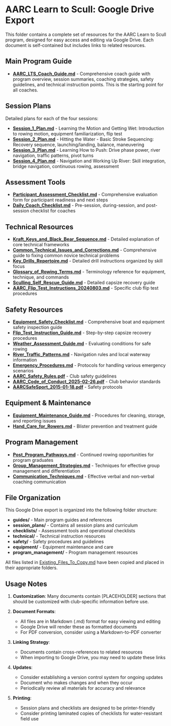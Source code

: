 # AARC Learn to Scull: Google Drive Export

This folder contains a complete set of resources for the AARC Learn to Scull program, designed for easy access and editing via Google Drive. Each document is self-contained but includes links to related resources.

## Main Program Guide

- **[AARC_LTS_Coach_Guide.md](guides/AARC_LTS_Coach_Guide.md)** - Comprehensive coach guide with program overview, session summaries, coaching strategies, safety guidelines, and technical instruction points. This is the starting point for all coaches.

## Session Plans

Detailed plans for each of the four sessions:

- **[Session_1_Plan.md](session_plans/Session_1_Plan.md)** - Learning the Motion and Getting Wet: Introduction to rowing motion, equipment familiarization, flip test
- **[Session_2_Plan.md](session_plans/Session_2_Plan.md)** - Hitting the Water - Basic Stroke Sequencing: Recovery sequence, launching/landing, balance, maneuvering
- **[Session_3_Plan.md](session_plans/Session_3_Plan.md)** - Learning How to Push: Drive phase power, river navigation, traffic patterns, pivot turns
- **[Session_4_Plan.md](session_plans/Session_4_Plan.md)** - Navigation and Working Up River: Skill integration, bridge navigation, continuous rowing, assessment

## Assessment Tools

- **[Participant_Assessment_Checklist.md](checklists/Participant_Assessment_Checklist.md)** - Comprehensive evaluation form for participant readiness and next steps
- **[Daily_Coach_Checklist.md](checklists/Daily_Coach_Checklist.md)** - Pre-session, during-session, and post-session checklist for coaches

## Technical Resources

- **[Kraft_Keys_and_Black_Bear_Sequence.md](technical/Kraft_Keys_and_Black_Bear_Sequence.md)** - Detailed explanation of core technical frameworks
- **[Common_Technical_Issues_and_Corrections.md](technical/Common_Technical_Issues_and_Corrections.md)** - Comprehensive guide to fixing common novice technical problems
- **[Key_Drills_Repertoire.md](technical/Key_Drills_Repertoire.md)** - Detailed drill instructions organized by skill focus
- **[Glossary_of_Rowing_Terms.md](technical/Glossary_of_Rowing_Terms.md)** - Terminology reference for equipment, technique, and commands
- **[Sculling_Self_Rescue_Guide.md](technical/Sculling_Self_Rescue_Guide.md)** - Detailed capsize recovery guide
- **[AARC_Flip_Test_Instructions_20240803.md](technical/AARC_Flip_Test_Instructions_20240803.md)** - Specific club flip test procedures

## Safety Resources

- **[Equipment_Safety_Checklist.md](checklists/Equipment_Safety_Checklist.md)** - Comprehensive boat and equipment safety inspection guide
- **[Flip_Test_Instruction_Guide.md](safety/Flip_Test_Instruction_Guide.md)** - Step-by-step capsize recovery procedures
- **[Weather_Assessment_Guide.md](safety/Weather_Assessment_Guide.md)** - Evaluating conditions for safe rowing
- **[River_Traffic_Patterns.md](safety/River_Traffic_Patterns.md)** - Navigation rules and local waterway information
- **[Emergency_Procedures.md](safety/Emergency_Procedures.md)** - Protocols for handling various emergency scenarios
- **[AARC_Safety_Rules.pdf](safety/AARC_Safety_Rules.pdf)** - Club safety guidelines
- **[AARC_Code_of_Conduct_2025-02-26.pdf](safety/AARC_Code_of_Conduct_2025-02-26.pdf)** - Club behavior standards
- **[AARCSafeSport_2015-01-18.pdf](safety/AARCSafeSport_2015-01-18.pdf)** - Safety protocols

## Equipment & Maintenance

- **[Equipment_Maintenance_Guide.md](equipment/Equipment_Maintenance_Guide.md)** - Procedures for cleaning, storage, and reporting issues
- **[Hand_Care_for_Rowers.md](equipment/Hand_Care_for_Rowers.md)** - Blister prevention and treatment guide

## Program Management

- **[Post_Program_Pathways.md](program_management/Post_Program_Pathways.md)** - Continued rowing opportunities for program graduates
- **[Group_Management_Strategies.md](program_management/Group_Management_Strategies.md)** - Techniques for effective group management and differentiation
- **[Communication_Techniques.md](program_management/Communication_Techniques.md)** - Effective verbal and non-verbal coaching communication

## File Organization

This Google Drive export is organized into the following folder structure:

- **guides/** - Main program guides and references
- **session_plans/** - Contains all session plans and curriculum
- **checklists/** - Assessment tools and operational checklists
- **technical/** - Technical instruction resources
- **safety/** - Safety procedures and guidelines
- **equipment/** - Equipment maintenance and care
- **program_management/** - Program management resources

All files listed in [Existing_Files_To_Copy.md](Existing_Files_To_Copy.md) have been copied and placed in their appropriate folders.

## Usage Notes

1. **Customization**: Many documents contain [PLACEHOLDER] sections that should be customized with club-specific information before use.

2. **Document Formats**: 
   - All files are in Markdown (.md) format for easy viewing and editing
   - Google Drive will render these as formatted documents
   - For PDF conversion, consider using a Markdown-to-PDF converter

3. **Linking Strategy**:
   - Documents contain cross-references to related resources
   - When importing to Google Drive, you may need to update these links

4. **Updates**:
   - Consider establishing a version control system for ongoing updates
   - Document who makes changes and when they occur
   - Periodically review all materials for accuracy and relevance

5. **Printing**:
   - Session plans and checklists are designed to be printer-friendly
   - Consider printing laminated copies of checklists for water-resistant field use